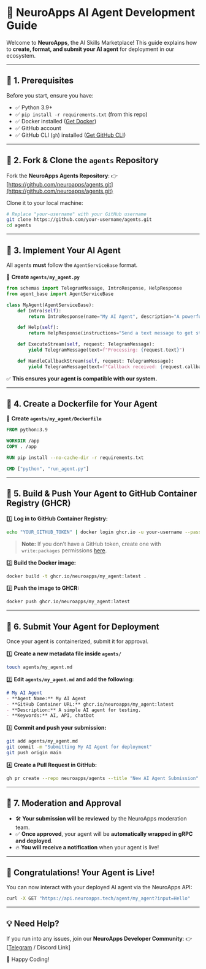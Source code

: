 # 🚀 NeuroApps AI Agent Development Guide

Welcome to **NeuroApps**, the AI Skills Marketplace! This guide explains how to **create, format, and submit your AI agent** for deployment in our ecosystem.

---
## **📌 1. Prerequisites**
Before you start, ensure you have:
- ✅ Python 3.9+
- ✅ `pip install -r requirements.txt` (from this repo)
- ✅ Docker installed ([Get Docker](https://docs.docker.com/get-docker/))
- ✅ GitHub account
- ✅ GitHub CLI (`gh`) installed ([Get GitHub CLI](https://cli.github.com/))

---

## **📌 2. Fork & Clone the `agents` Repository**

Fork the **NeuroApps Agents Repository**:
👉 [https://github.com/neuroapps/agents.git](https://github.com/neuroapps/agents.git)

Clone it to your local machine:
```bash
# Replace "your-username" with your GitHub username
git clone https://github.com/your-username/agents.git
cd agents
```

---

## **📌 3. Implement Your AI Agent**
All agents **must** follow the `AgentServiceBase` format.

📌 **Create `agents/my_agent.py`**
```python
from schemas import TelegramMessage, IntroResponse, HelpResponse
from agent_base import AgentServiceBase

class MyAgent(AgentServiceBase):
    def Intro(self):
        return IntroResponse(name="My AI Agent", description="A powerful AI assistant")

    def Help(self):
        return HelpResponse(instructions="Send a text message to get started.")

    def ExecuteStream(self, request: TelegramMessage):
        yield TelegramMessage(text=f"Processing: {request.text}")

    def HandleCallbackStream(self, request: TelegramMessage):
        yield TelegramMessage(text=f"Callback received: {request.callback_data}")
```
✅ **This ensures your agent is compatible with our system.**

---

## **📌 4. Create a Dockerfile for Your Agent**
📌 **Create `agents/my_agent/Dockerfile`**
```dockerfile
FROM python:3.9

WORKDIR /app
COPY . /app

RUN pip install --no-cache-dir -r requirements.txt

CMD ["python", "run_agent.py"]
```

---

## **📌 5. Build & Push Your Agent to GitHub Container Registry (GHCR)**
1️⃣ **Log in to GitHub Container Registry:**
```bash
echo "YOUR_GITHUB_TOKEN" | docker login ghcr.io -u your-username --password-stdin
```
> **Note:** If you don’t have a GitHub token, create one with `write:packages` permissions [here](https://github.com/settings/tokens).

2️⃣ **Build the Docker image:**
```bash
docker build -t ghcr.io/neuroapps/my_agent:latest .
```

3️⃣ **Push the image to GHCR:**
```bash
docker push ghcr.io/neuroapps/my_agent:latest
```

---

## **📌 6. Submit Your Agent for Deployment**
Once your agent is containerized, submit it for approval.

1️⃣ **Create a new metadata file inside `agents/`**
```bash
touch agents/my_agent.md
```

2️⃣ **Edit `agents/my_agent.md` and add the following:**
```md
# My AI Agent
- **Agent Name:** My AI Agent
- **GitHub Container URL:** ghcr.io/neuroapps/my_agent:latest
- **Description:** A simple AI agent for testing.
- **Keywords:** AI, API, chatbot
```

3️⃣ **Commit and push your submission:**
```bash
git add agents/my_agent.md
git commit -m "Submitting My AI Agent for deployment"
git push origin main
```

4️⃣ **Create a Pull Request in GitHub:**
```bash
gh pr create --repo neuroapps/agents --title "New AI Agent Submission" --body "Submitting my AI agent for review and deployment."
```

---

## **📌 7. Moderation and Approval**
- 🛠️ **Your submission will be reviewed** by the NeuroApps moderation team.
- ✅ **Once approved**, your agent will be **automatically wrapped in gRPC and deployed**.
- 🔥 **You will receive a notification** when your agent is live!

---

## 🎉 **Congratulations! Your Agent is Live!**
You can now interact with your deployed AI agent via the NeuroApps API:
```bash
curl -X GET "https://api.neuroapps.tech/agent/my_agent?input=Hello"
```

---

## **💡 Need Help?**
If you run into any issues, join our **NeuroApps Developer Community**: 👉 [[Telegram](t.me/neuroapps_devs) / Discord Link]

🚀 Happy Coding!

